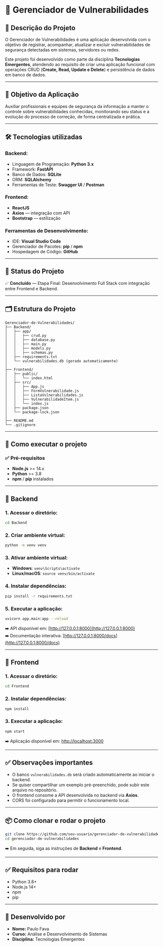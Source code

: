 
# 🔐 Gerenciador de Vulnerabilidades

## 📌 Descrição do Projeto

O Gerenciador de Vulnerabilidades é uma aplicação desenvolvida com o objetivo de registrar, acompanhar, atualizar e excluir vulnerabilidades de segurança detectadas em sistemas, servidores ou redes.

Este projeto foi desenvolvido como parte da disciplina **Tecnologias Emergentes**, atendendo ao requisito de criar uma aplicação funcional com operações CRUD (**Create, Read, Update e Delete**) e persistência de dados em banco de dados.

---

## 🎯 Objetivo da Aplicação

Auxiliar profissionais e equipes de segurança da informação a manter o controle sobre vulnerabilidades conhecidas, monitorando seu status e a evolução do processo de correção, de forma centralizada e prática.

---

## 🛠️ Tecnologias utilizadas

### Backend:
- Linguagem de Programação: **Python 3.x**
- Framework: **FastAPI**
- Banco de Dados: **SQLite**
- ORM: **SQLAlchemy**
- Ferramentas de Teste: **Swagger UI** / **Postman**

### Frontend:
- **ReactJS**
- **Axios** — integração com API
- **Bootstrap** — estilização

### Ferramentas de Desenvolvimento:
- IDE: **Visual Studio Code**
- Gerenciador de Pacotes: **pip** / **npm**
- Hospedagem de Código: **GitHub**

---

## 🚧 Status do Projeto

✅ **Concluído** — Etapa Final: Desenvolvimento Full Stack com integração entre Frontend e Backend.

---

## 🗂️ Estrutura do Projeto

```
Gerenciador-de-Vulnerabilidades/
├── Backend/
│   ├── app/
│   │   ├── crud.py
│   │   ├── database.py
│   │   ├── main.py
│   │   ├── models.py
│   │   ├── schemas.py
│   ├── requirements.txt
│   └── vulnerabilidades.db (gerado automaticamente)
│
├── Frontend/
│   ├── public/
│   │   └── index.html
│   ├── src/
│   │   ├── App.js
│   │   ├── FormVulnerabilidade.js
│   │   ├── ListaVulnerabilidades.js
│   │   ├── VulnerabilidadeItem.js
│   │   └── index.js
│   ├── package.json
│   └── package-lock.json
│
├── README.md
└── .gitignore
```

---

## 🚀 Como executar o projeto

### ✅ Pré-requisitos

- **Node.js** >= 14.x
- **Python** >= 3.8
- **npm** / **pip** instalados

---

## 🔧 Backend

### 1. Acessar o diretório:

```bash
cd Backend
```

### 2. Criar ambiente virtual:

```bash
python -m venv venv
```

### 3. Ativar ambiente virtual:

- **Windows**: `venv\Scripts\activate`
- **Linux/macOS**: `source venv/bin/activate`

### 4. Instalar dependências:

```bash
pip install -r requirements.txt
```

### 5. Executar a aplicação:

```bash
uvicorn app.main:app --reload
```

➡️ API disponível em: [http://127.0.0.1:8000](http://127.0.0.1:8000)  
➡️ Documentação interativa: [http://127.0.0.1:8000/docs](http://127.0.0.1:8000/docs)

---

## 🎨 Frontend

### 1. Acessar o diretório:

```bash
cd Frontend
```

### 2. Instalar dependências:

```bash
npm install
```

### 3. Executar a aplicação:

```bash
npm start
```

➡️ Aplicação disponível em: [http://localhost:3000](http://localhost:3000)

---

## ✅ Observações importantes

- O banco `vulnerabilidades.db` será criado automaticamente ao iniciar o backend.
- Se quiser compartilhar um exemplo pré-preenchido, pode subir este arquivo no repositório.
- O frontend consome a API desenvolvida no backend via **Axios**.
- CORS foi configurado para permitir o funcionamento local.

---

## 📦 Como clonar e rodar o projeto

```bash
git clone https://github.com/seu-usuario/gerenciador-de-vulnerabilidades.git
cd gerenciador-de-vulnerabilidades
```

➡️ Em seguida, siga as instruções de **Backend** e **Frontend**.

---

## ✅ Requisitos para rodar

- Python 3.8+
- Node.js 14+
- npm
- pip

---

## 👤 Desenvolvido por

- **Nome:** Paulo Fava  
- **Curso:** Análise e Desenvolvimento de Sistemas  
- **Disciplina:** Tecnologias Emergentes  
